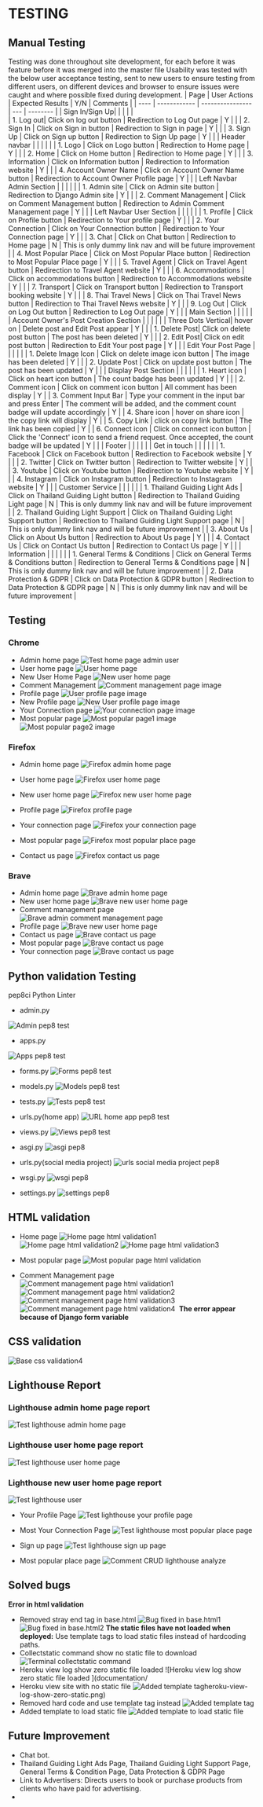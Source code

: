 # TESTING
## Manual Testing

Testing was done throughout site development, for each before it was feature before it was merged into the master file
Usability was tested with the below user acceptance testing, sent to new users to ensure testing from different users, on different devices and browser to ensure issues were caught and where possible fixed during development.
| Page | User Actions | Expected Results | Y/N | Comments |
| ---- | ------------ | ---------------- | --- | -------- |
| Sign In/Sign Up| | | |    |      
| 1. Log out| Click on log out button | Redirection to Log Out page | Y   | |
| 2. Sign In | Click on Sign in button | Redirection to Sign in page | Y   | |
| 3. Sign Up |  Click on Sign up button | Redirection to Sign Up page | Y   | |
| Header navbar |  | |    | |
| 1. Logo | Click on Logo button | Redirection to Home page | Y   | |
| 2. Home | Click on Home button | Redirection to Home page | Y   | |
| 3. Information     | Click on Information button | Redirection to Information website | Y   | |
| 4. Account Owner Name    | Click on Account Owner Name button | Redirection to Account Owner Profile page | Y   | |
| Left Navbar Admin Section |  | |    | |
| 1. Admin site     | Click on Admin site button | Redirection to Django Admin site | Y   | |
| 2. Comment Management | Click on Comment Management button | Redirection to Admin Comment Management page | Y   | |
| Left Navbar User Section |  | |    | |
| 1. Profile | Click on Profile button | Redirection to Your profile page | Y   | |
| 2. Your Connection | Click on Your Connection button | Redirection to Your Connection page | Y  | |
| 3. Chat  | Click on Chat button | Redirection to Home page | N | This is only dummy link nav and will be future improvement  |
| 4. Most Popular Place    | Click on Most Popular Place button | Redirection to Most Popular Place page | Y   | |
| 5. Travel Agent   | Click on Travel Agent button | Redirection to Travel Agent website | Y   | |
| 6. Accommodations | Click on accommodations button | Redirection to Accommodations website | Y   | |
| 7. Transport   | Click on Transport button | Redirection to Transport booking website  | Y   | |
| 8. Thai Travel News   | Click on Thai Travel News button | Redirection to Thai Travel News website | Y   | |
| 9. Log Out     | Click on Log Out button | Redirection to Log Out page | Y   | |
| Main Section |  | |    | |
| Account Owner's Post Creation Section |  | |    | |
| Three Dots Vertical| hover on | Delete post and Edit Post appear | Y   | |
| 1. Delete Post| Click on delete post button | The post has been deleted | Y   | |
| 2. Edit Post| Click on edit post button | Redirection to Edit Your post page | Y   | |
| Edit Your Post Page |  | |    | |
| 1. Delete Image Icon | Click on delete image icon  button | The image has been deleted | Y   | |
| 2. Update Post | Click on update post button | The post has been updated | Y   | |
| Display Post Section |  | |    | |
| 1. Heart icon | Click on heart icon button | The count badge has been updated | Y   | |
| 2. Comment icon | Click on comment icon button | All comment has been display | Y | 
| 3. Comment Input Bar | Type your comment in the input bar and press Enter | The comment will be added, and the comment count badge will update accordingly | Y |
| 4. Share icon | hover on share icon | the copy link will display  | Y |
| 5. Copy Link | click on copy link button | The link has been copied | Y |
| 6. Connect icon | Click on connect icon button | Click the 'Connect' icon to send a friend request. Once accepted, the count badge will be updated | Y   | |
| Footer |  | |    | |
| Get in touch |  | |    | |
| 1. Facebook | Click on Facebook button | Redirection to Facebook website | Y   | |
| 2. Twitter | Click on Twitter button | Redirection to Twitter website | Y   | |
| 3. Youtube | Click on Youtube button | Redirection to Youtube website | Y   | |
| 4. Instagram | Click on Instagram button | Redirection to Instagram website | Y   | |
| Customer Service |  | |    | |
| 1. Thailand Guiding Light Ads | Click on Thailand Guiding Light button | Redirection to  Thailand Guiding Light page | N | This is only dummy link nav and will be future improvement  |
| 2. Thailand Guiding Light Support | Click on Thailand Guiding Light Support  button | Redirection to Thailand Guiding Light Support  page | N | This is only dummy link nav and will be future improvement  |
| 3. About Us | Click on About Us button | Redirection to About Us page | Y   | |
| 4. Contact Us | Click on Contact Us button | Redirection to Contact Us page | Y   | |
| Information |  | |    | |
| 1. General Terms & Conditions | Click on General Terms & Conditions button | Redirection to General Terms & Conditions page | N | This is only dummy link nav and will be future improvement  |
| 2. Data Protection & GDPR | Click on Data Protection & GDPR button | Redirection to Data Protection & GDPR page | N | This is only dummy link nav and will be future improvement  |

## Testing
### Chrome
- Admin home page
![Test home page admin user](documentation/home-page-image1.png)
- User home page
![User home page](documentation/user-home-page.png)
- New User Home Page
![New user home page](documentation/new-user-home-page.png)
- Comment Management
![Comment management page image](documentation/admin-comment-management-page.png)
- Profile page
 ![User profile page image](documentation/user-profile-page.png)
- New Profile page
 ![New User profile page image](documentation/new-user-profile-page.png)
- Your Connection page
 ![Your connection page image](documentation/your-connection-page.png)
 - Most popular page
 ![Most popular page1 image](documentation/most-popular-page1.png)
 ![Most popular page2 image](documentation/most-popular-page2.png)
### Firefox
- Admin home page
![Firefox admin home page](documentation/firefox-admin-home-page.png)
- User home page
![Firefox user home page](documentation/firefox-user-home-page.png)
- New user home page
![Firefox new user home page](documentation/firefox-new-user-home-page1.png)

- Profile page
![Firefox profile page](documentation/firefox-profile-page.png)
- Your connection page
![Firefox your connection page](documentation/firefox-your-connection-page.png)
- Most popular page
![Firefox most popular place page](documentation/firefox-most-popular-place-page.png)
- Contact us page
![Firefox contact us page](documentation/firefox-contact-us-page.png)

### Brave
- Admin home page
![Brave admin home page](documentation/brave-admin-home-page.png)
- New user home page
![Brave new user home page](documentation/brave-new-user-home-page.png)
- Comment management page
![Brave admin comment management page](documentation/brave-admin-comment-management-page.png)
- Profile page
![Brave new user home page](documentation/brave-profile-page.png)
- Contact us page
![Brave contact us page](documentation/brave-contact-us-page.png)
- Most popular page
![Brave contact us page](documentation/brave-most-popular-page.png)
- Your connection page
![Brave contact us page](documentation/brave-your-connection-page.png)


## Python validation Testing

pep8ci Python Linter
- admin.py

![Admin pep8 test](documentation/admin-pep8.png)
- apps.py

![Apps pep8 test](documentation/app-pep8.png)

- forms.py
![Forms pep8 test](documentation/forms-pep8.png)

- models.py
![Models pep8 test](documentation/models-pep8.png)

- tests.py
![Tests pep8 test](documentation/test-pep8.png)

- urls.py(home app)
![URL home app pep8 test](documentation/urls-home-app-pep8.png)

- views.py
![Views pep8 test](documentation/views-pep8.png)

- asgi.py
![asgi pep8](documentation/asgi-pep8.png)

- urls.py(social media project)
![urls social media project pep8](documentation/url-social-media-project-pep8.png)

- wsgi.py
![wsgi pep8](documentation/wsgi-pep8.png)

- settings.py
![settings pep8](documentation/settings-pep8.png)

## HTML validation
- Home page
![Home page html validation1](documentation/home-page-html-validation1.png)
![Home page html validation2](documentation/home-page-html-validation2.png)
![Home page html validation3](documentation/home-page-html-validation3.png)

- Most popular page
![Most popular page html validation](documentation/most-popular-page-html-validation.png)

- Comment Management page
![Comment management page html validation1](documentation/comment-crud-page-html-validation1.png)
![ Comment  management page html validation2](documentation/comment-crud-page-html-validation2.png)
![Comment  management page html validation3](documentation/comment-crud-page-html-validation3.png)
![Comment  management page html validation4](documentation/comment-crud-page-html-validation4.png)
![]()
**The error appear because of Django form variable**

## CSS validation
![Base css validation4](documentation/base-css-validation.png)
![]()
## Lighthouse Report
### Lighthouse admin home page report
![Test lighthouse admin home page](documentation/lighthouse-test-admin-home-page.png)

### Lighthouse user home page report

![Test lighthouse user home page](documentation/lighthouse-test-user-home-page.png)
### Lighthouse new user home page report

![Test lighthouse user](documentation/lighthouse-test-new-user-home-page.png)

- Your Profile Page
![Test lighthouse your profile page](documentation/lighthouse-test-your-profile-page.png)

- Most Your Connection Page
![Test lighthouse most popular place page](documentation/lighthouse-test-your-connection-page.png)
- Sign up page
![Test lighthouse sign up page](documentation/lighthouse-test-signup-page.png)

- Most popular place page
![Comment CRUD lighthouse analyze](documentation/lighthouse-test-most-popular-place-page.png)
## Solved bugs
**Error in html validation**
- Removed stray end tag in base.html
![Bug fixed in base.html1](documentation/stray-end-tag-bug-fixed1.jpeg)
![Bug fixed in base.html2](documentation/stray-end-tag-bug-fixed2.jpeg)
**The static files have not loaded when deployed:**
Use template tags to load static files instead of hardcoding paths.
- Collectstatic command show no static file to download
![Terminal collectstatic command](documentation/terminal-collectstatic-zero-file.png)
- Heroku view log show zero static file loaded
![Heroku view log show zero static file loaded ](documentation/
- Heroku view site with no static file
![Added template tag ](documentation/heroku-view-site-with-no-static-file.png)heroku-view-log-show-zero-static.png)
- Removed hard code and use template tag instead
![Added template tag ](documentation/use-template-tag-in-link-to-base-css.png)
- Added template to load static file
![Added template to load static file](documentation/added-template-tag-to-load-static.png)
## Future Improvement
- Chat bot.
- Thailand Guiding Light Ads Page, Thailand Guiding Light Support Page, General Terms & Condition Page, Data Protection & GDPR Page
- Link to Advertisers: Directs users to book or purchase products from clients who have paid for advertising.
- 
